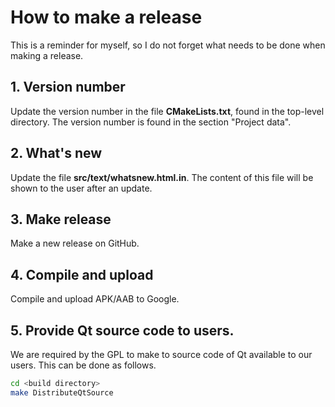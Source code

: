 # How to make a release

This is a reminder for myself, so I do not forget what needs to be done when making a release.

## 1. Version number

Update the version number in the file **CMakeLists.txt**, found in the top-level directory. The version number is found in the section "Project data".

## 2. What's new

Update the file **src/text/whatsnew.html.in**. The content of this file will be shown to the user after an update.

## 3. Make release

Make a new release on GitHub.

## 4. Compile and upload

Compile and upload APK/AAB to Google.

## 5. Provide Qt source code to users.

We are required by the GPL to make to source code of Qt available to our users. This can be done as follows.

```bash
cd <build directory>
make DistributeQtSource
```


